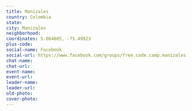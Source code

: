 ```yaml
---
title: Manizales
country: Colombia
state: 
city: Manizales
neighborhood: 
coordinates: 5.064605, -75.49923
plus-code:
social-name: Facebook
social-url: https://www.facebook.com/groups/free.code.camp.manizales
chat-name:
chat-url:
event-name:
event-url:
leader-name:
leader-url:
old-photo: 
cover-photo:
---
```

